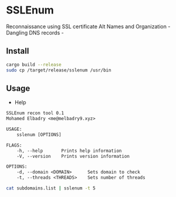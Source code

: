 # SSLEnum

Reconnaissance using SSL certificate Alt Names and Organization - Dangling DNS records -

## Install

```bash
cargo build --release
sudo cp /target/release/sslenum /usr/bin
```

## Usage

- Help

```txt
SSLEnum recon tool 0.1
Mohamed Elbadry <me@melbadry9.xyz>

USAGE:
    sslenum [OPTIONS]

FLAGS:
    -h, --help       Prints help information
    -V, --version    Prints version information      

OPTIONS:
    -d, --domain <DOMAIN>      Sets domain to check  
    -t, --threads <THREADS>    Sets number of threads
  ```

```bash
cat subdomains.list | sslenum -t 5 
````
